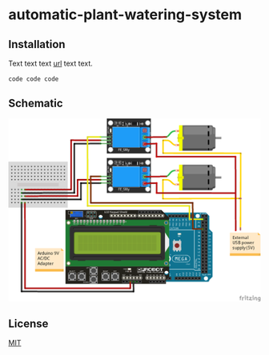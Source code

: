 # automatic-plant-watering-system
## Installation
Text text text [url](https://github.com/christoschronopoulos/automatic-plant-watering-system/edit/master/README.md) text text.

```
code code code
```

## Schematic
![Schematic](https://github.com/christoschronopoulos/automatic-plant-watering-system/blob/master/schematic.png)

## License
[MIT](https://choosealicense.com/licenses/mit/)
